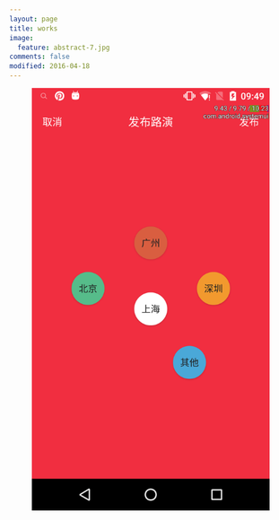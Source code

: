 ```yaml
---
layout: page
title: works
image:
  feature: abstract-7.jpg
comments: false
modified: 2016-04-18
---
```


<figure class="third">
	<a href="http://fir.im/5xv5" target="_blank"><img src="/images/device-2016-04-18-095155.png" alt=""></a>
	<a href="http://placehold.it/1200x600.jpg"><img src="http://placehold.it/600x300.jpg" alt=""></a>
	<a href="http://placehold.it/1200x600.jpg"><img src="http://placehold.it/600x300.jpg" alt=""></a>
</figure>
